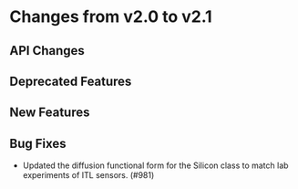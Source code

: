 Changes from v2.0 to v2.1
=========================

API Changes
-----------



Deprecated Features
-------------------



New Features
------------



Bug Fixes
---------

- Updated the diffusion functional form for the Silicon class to match lab
  experiments of ITL sensors. (#981)
